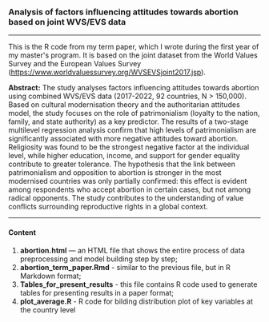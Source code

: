 ### Analysis of factors influencing attitudes towards abortion based on joint WVS/EVS data
----

This is the R code from my term paper, which I wrote during the first year of my master's program. It is based on the joint dataset from the World Values Survey and the European Values Survey (https://www.worldvaluessurvey.org/WVSEVSjoint2017.jsp).

**Abstract:** The study analyses factors influencing attitudes towards abortion using combined
WVS/EVS data (2017-2022, 92 countries, N > 150,000). Based on cultural modernisation theory
and the authoritarian attitudes model, the study focuses on the role of patrimonialism (loyalty to
the nation, family, and state authority) as a key predictor. The results of a two-stage multilevel
regression analysis confirm that high levels of patrimonialism are significantly associated with
more negative attitudes toward abortion. Religiosity was found to be the strongest negative factor
at the individual level, while higher education, income, and support for gender equality
contribute to greater tolerance. The hypothesis that the link between patrimonialism and
opposition to abortion is stronger in the most modernised countries was only partially confirmed:
this effect is evident among respondents who accept abortion in certain cases, but not among
radical opponents. The study contributes to the understanding of value conflicts surrounding
reproductive rights in a global context.

---

#### Content

1) **abortion.html** — an HTML file that shows the entire process of data preprocessing and model building step by step;
2) **abortion_term_paper.Rmd** - similar to the previous file, but in R Markdown format;
3) **Tables_for_present_results** - this file contains R code used to generate tables for presenting results in a paper format;
4) **plot_average.R** - R code for bilding distribution plot of key variables at the country level

